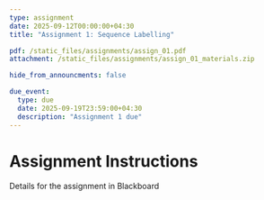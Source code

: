 ```yaml
---
type: assignment
date: 2025-09-12T00:00:00+04:30
title: "Assignment 1: Sequence Labelling"

pdf: /static_files/assignments/assign_01.pdf
attachment: /static_files/assignments/assign_01_materials.zip

hide_from_announcments: false

due_event: 
  type: due
  date: 2025-09-19T23:59:00+04:30
  description: "Assignment 1 due"
---
```


# Assignment Instructions

Details for the assignment in Blackboard
